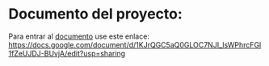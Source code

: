 # Documento del proyecto:
Para entrar al [documento](https://docs.google.com/document/d/1KJrQGC5aQ0GLOC7NJI_lsWPhrcFGl1fZeUJDJ-BUvjA/edit?usp=sharing) use este enlace: https://docs.google.com/document/d/1KJrQGC5aQ0GLOC7NJI_lsWPhrcFGl1fZeUJDJ-BUvjA/edit?usp=sharing